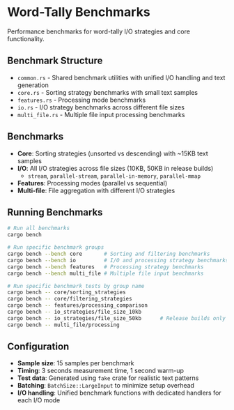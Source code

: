 # Word-Tally Benchmarks

Performance benchmarks for word-tally I/O strategies and core functionality.

## Benchmark Structure

- `common.rs` - Shared benchmark utilities with unified I/O handling and text generation
- `core.rs` - Sorting strategy benchmarks with small text samples
- `features.rs` - Processing mode benchmarks
- `io.rs` - I/O strategy benchmarks across different file sizes
- `multi_file.rs` - Multiple file input processing benchmarks

## Benchmarks

- **Core**: Sorting strategies (unsorted vs descending) with ~15KB text samples
- **I/O**: All I/O strategies across file sizes (10KB, 50KB in release builds)
  - `stream`, `parallel-stream`, `parallel-in-memory`, `parallel-mmap`
- **Features**: Processing modes (parallel vs sequential)
- **Multi-file**: File aggregation with different I/O strategies

## Running Benchmarks

```sh
# Run all benchmarks
cargo bench

# Run specific benchmark groups
cargo bench --bench core       # Sorting and filtering benchmarks
cargo bench --bench io         # I/O and processing strategy benchmarks
cargo bench --bench features   # Processing strategy benchmarks
cargo bench --bench multi_file # Multiple file input benchmarks

# Run specific benchmark tests by group name
cargo bench -- core/sorting_strategies
cargo bench -- core/filtering_strategies
cargo bench -- features/processing_comparison
cargo bench -- io_strategies/file_size_10kb
cargo bench -- io_strategies/file_size_50kb      # Release builds only
cargo bench -- multi_file/processing
```

## Configuration

- **Sample size**: 15 samples per benchmark
- **Timing**: 3 seconds measurement time, 1 second warm-up
- **Test data**: Generated using `fake` crate for realistic text patterns
- **Batching**: `BatchSize::LargeInput` to minimize setup overhead
- **I/O handling**: Unified benchmark functions with dedicated handlers for each I/O mode
